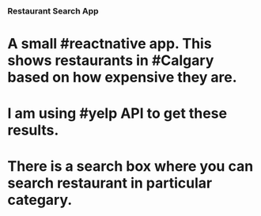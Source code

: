 ### Restaurant Search App
# A small #reactnative app. This shows restaurants in #Calgary based on how expensive they are. 
# I am using #yelp API to get these results. 
# There is a search box  where you can search restaurant in particular categary. 
